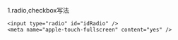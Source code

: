 1.radio,checkbox写法
<pre><code class='language-javascript'>&lt;input type="radio" id="idRadio" /&gt; 
&lt;meta name="apple-touch-fullscreen" content="yes" /&gt; 
</code></pre>


